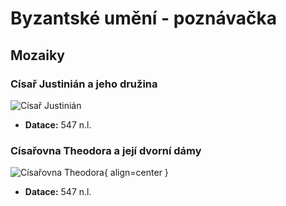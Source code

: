 # Byzantské umění - poznávačka

## Mozaiky

### Císař Justinián a jeho družina
![Císař Justinián](../assets/images/byzanc/justinian.jpg)
- **Datace:** 547 n.l.

### Císařovna Theodora a její dvorní dámy
![Císařovna Theodora](../assets/images/byzanc/theodora.jpg){ align=center }
- **Datace:** 547 n.l.
